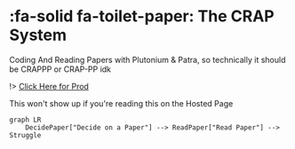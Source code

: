 # :fa-solid fa-toilet-paper: The CRAP System
Coding And Reading Papers with Plutonium &amp; Patra, so technically it should be CRAPPP or CRAP-PP idk

!> [Click Here for Prod](https://plutoniumm.github.io/CRAP/)

<div v-if="false">This won't show up if you're reading this on the Hosted Page</div>

```mermaid
graph LR
    DecidePaper["Decide on a Paper"] --> ReadPaper["Read Paper"] --> Struggle
```

<pa-per href="storage.googleapis.com/deepmind-media/DeepMind.com/Blog/alphazero-shedding-new-light-on-chess-shogi-and-go/alphazero_preprint.pdf" title="A general reinforcement learning algorithm that masters chess, shogi, and Go through self-play"
tags="RL">
</pa-per>